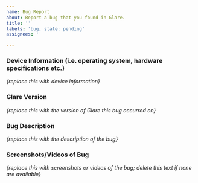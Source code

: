 ```yaml
---
name: Bug Report
about: Report a bug that you found in Glare.
title: ''
labels: 'bug, state: pending'
assignees: ''

---
```


### Device Information (i.e. operating system, hardware specifications etc.) 
*{replace this with device information}*  
### Glare Version  
*{replace this with the version of Glare this bug occurred on}*  
### Bug Description  
*{replace this with the description of the bug}*  
### Screenshots/Videos of Bug  
*{replace this with screenshots or videos of the bug; delete this text if none are available}*
